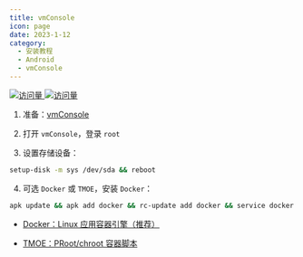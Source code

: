 ```yaml
---
title: vmConsole
icon: page
date: 2023-1-12
category:
  - 安装教程
  - Android
  - vmConsole
---
```


[![访问量](https://visitor-badge.glitch.me/badge?page_id=TimeRainStarSky-TRSS_Script-vmConsole&right_color=red&left_text=访%20问%20量) ![访问量](https://profile-counter.glitch.me/TimeRainStarSky-TRSS_Script-TRSS_Script-vmConsole/count.svg)](https://github.com/sylirre/vmConsole)

1. 准备：[vmConsole](https://github.com/sylirre/vmConsole/releases/latest)

2. 打开 `vmConsole`，登录 `root`

3. 设置存储设备：

```sh
setup-disk -m sys /dev/sda && reboot
```

4. 可选 `Docker` 或 `TMOE`，安装 `Docker`：

```sh
apk update && apk add docker && rc-update add docker && service docker start
```

- [<FontIcon icon="page"/> Docker：Linux 应用容器引擎（推荐）](Docker.md)

- [<FontIcon icon="page"/> TMOE：PRoot/chroot 容器脚本](TMOE.md)